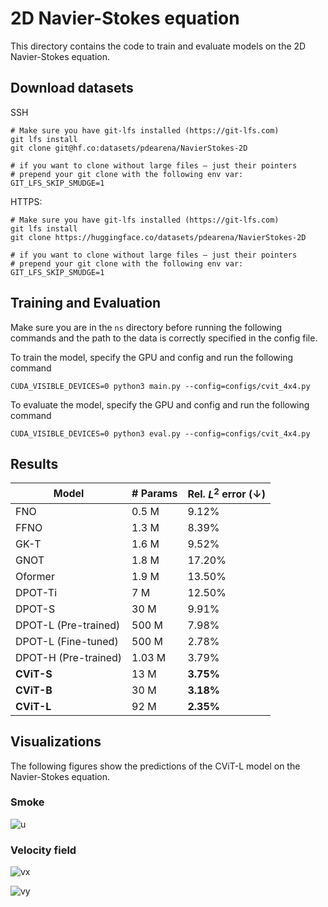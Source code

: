 
# 2D Navier-Stokes equation

This directory contains the code to train and evaluate models on the 2D Navier-Stokes equation.


## Download datasets


SSH

```
# Make sure you have git-lfs installed (https://git-lfs.com)
git lfs install
git clone git@hf.co:datasets/pdearena/NavierStokes-2D

# if you want to clone without large files – just their pointers
# prepend your git clone with the following env var:
GIT_LFS_SKIP_SMUDGE=1
```

HTTPS:

```
# Make sure you have git-lfs installed (https://git-lfs.com)
git lfs install
git clone https://huggingface.co/datasets/pdearena/NavierStokes-2D

# if you want to clone without large files – just their pointers
# prepend your git clone with the following env var:
GIT_LFS_SKIP_SMUDGE=1
```


## Training and Evaluation

Make sure you are in the `ns` directory before running the following commands and the path to the data is correctly specified in the config file.

To train the model,
specify the GPU and config and run the following command

```CUDA_VISIBLE_DEVICES=0 python3 main.py --config=configs/cvit_4x4.py```

To evaluate the model, specify the GPU and config and run the following command

```CUDA_VISIBLE_DEVICES=0 python3 eval.py --config=configs/cvit_4x4.py```




## Results


| **Model**            | **# Params** | **Rel. $L^2$ error ($\downarrow$)** |
|----------------------|--------------|-------------------------------------|
| FNO                  | 0.5 M        | 9.12%                               |
| FFNO                 | 1.3 M        | 8.39%                               |
| GK-T                 | 1.6 M        | 9.52%                               |
| GNOT                 | 1.8 M        | 17.20%                              |
| Oformer              | 1.9 M        | 13.50%                              |
| DPOT-Ti              | 7 M          | 12.50%                              |
| DPOT-S               | 30 M         | 9.91%                               |
| DPOT-L (Pre-trained) | 500 M        | 7.98%                               |
| DPOT-L (Fine-tuned)  | 500 M        | 2.78%                               |
| DPOT-H (Pre-trained) | 1.03 M       | 3.79%                               |
| **CViT-S**           | 13 M         | **3.75%**                           |
| **CViT-B**           | 30 M         | **3.18%**                           |
| **CViT-L**           | 92 M         | **2.35%**                           |

## Visualizations

The following figures show the predictions of the CViT-L model on the Navier-Stokes equation.

### Smoke

![u](../figures/ns_u_pred.png)

### Velocity field

![vx](../figures/ns_vx_pred.png)

![vy](../figures/ns_vy_pred.png)
